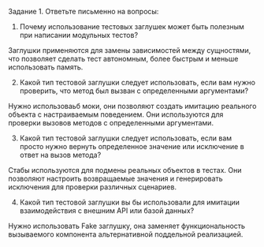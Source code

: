 Задание 1. Ответьте письменно на вопросы:

1)  Почему использование тестовых заглушек может быть полезным при написании модульных тестов?

Заглушки применяются для замены зависимостей между сущностями, что позволяет сделать тест автономным, более быстрым и меньше использовать память.

2) Какой тип тестовой заглушки следует использовать, если вам нужно проверить, что метод был вызван с определенными аргументами?

Нужно использоваьб моки, они позволяют создать имитацию реального объекта с настраиваемым поведением. Они используются для проверки вызовов методов с определенными аргументами.


3) Какой тип тестовой заглушки следует использовать, если вам просто нужно вернуть определенное значение или исключение в ответ на вызов метода?

Стабы используются для подмены реальных объектов в тестах. Они позволяют настроить возвращаемые значения и генерировать исключения для проверки различных сценариев.


4) Какой тип тестовой заглушки вы бы использовали для имитации  взаимодействия с внешним API или базой данных?

Нужно использовать Fake заглушку, она заменяет функциональность вызываемого компонента альтернативной поддельной реализацией.